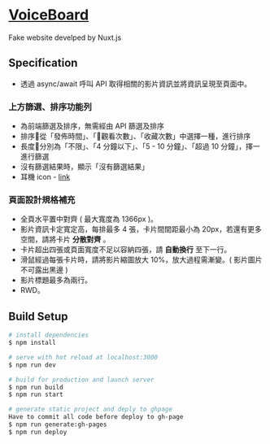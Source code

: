 # [VoiceBoard](https://skytim.github.io/voice-board/)
Fake website develped by Nuxt.js
## Specification
- 透過 async/await 呼叫 API 取得相關的影片資訊並將資訊呈現至頁面中。
### 上方篩選、排序功能列
- 為前端篩選及排序，無需經由 API 篩選及排序
- 排序從「發佈時間」、「觀看次數」、「收藏次數」中選擇一種，進行排序
- 長度分別為「不限」、「4 分鐘以下」、「5 - 10 分鐘」、「超過 10 分鐘」，擇一進行篩選
- 沒有篩選結果時，顯示「沒有篩選結果」
- 耳機 icon - [link](https://material.io/tools/icons/?search=headset&icon=headset&style=baseline)

### 頁面設計規格補充

- 全頁水平置中對齊 ( 最大寬度為 1366px )。
- 影片資訊卡定寬定高，每排最多 4 張，卡片間間距最小為 20px，若還有更多空間，請將卡片 **分散對齊** 。
- 卡片超出四張或頁面寬度不足以容納四張，請 **自動換行** 至下一行。
- 滑鼠經過每張卡片時，請將影片縮圖放大 10%，放大過程需漸變。( 影片圖片不可露出黑邊 )
- 影片標題最多為兩行。
- RWD。

## Build Setup

```bash
# install dependencies
$ npm install

# serve with hot reload at localhost:3000
$ npm run dev

# build for production and launch server
$ npm run build
$ npm run start

# generate static project and deply to ghpage
Have to commit all code before deploy to gh-page
$ npm run generate:gh-pages
$ npm run deploy
```

